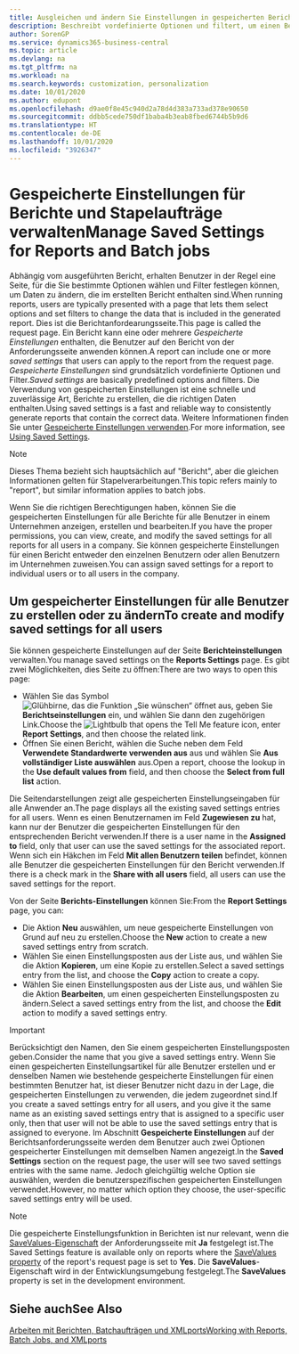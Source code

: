 ```yaml
---
title: Ausgleichen und ändern Sie Einstellungen in gespeicherten Berichten | Microsoft Docs
description: Beschreibt vordefinierte Optionen und filtert, um einen Bericht anzupassen und die richtigen Daten zu generieren.
author: SorenGP
ms.service: dynamics365-business-central
ms.topic: article
ms.devlang: na
ms.tgt_pltfrm: na
ms.workload: na
ms.search.keywords: customization, personalization
ms.date: 10/01/2020
ms.author: edupont
ms.openlocfilehash: d9ae0f8e45c940d2a78d4d383a733ad378e90650
ms.sourcegitcommit: ddbb5cede750df1baba4b3eab8fbed6744b5b9d6
ms.translationtype: HT
ms.contentlocale: de-DE
ms.lasthandoff: 10/01/2020
ms.locfileid: "3926347"
---
```

# <a name="manage-saved-settings-for-reports-and-batch-jobs"></a><span data-ttu-id="9df9c-103">Gespeicherte Einstellungen für Berichte und Stapelaufträge verwalten</span><span class="sxs-lookup"><span data-stu-id="9df9c-103">Manage Saved Settings for Reports and Batch jobs</span></span>
<span data-ttu-id="9df9c-104">Abhängig vom ausgeführten Bericht, erhalten Benutzer in der Regel eine Seite, für die Sie bestimmte Optionen wählen und Filter festlegen können, um Daten zu ändern, die im erstellten Bericht enthalten sind.</span><span class="sxs-lookup"><span data-stu-id="9df9c-104">When running reports, users are typically presented with a page that lets them select options and set filters to change the data that is included in the generated report.</span></span> <span data-ttu-id="9df9c-105">Dies ist die Berichtanfordearungsseite.</span><span class="sxs-lookup"><span data-stu-id="9df9c-105">This page is called the request page.</span></span> <span data-ttu-id="9df9c-106">Ein Bericht kann eine oder mehrere *Gespeicherte Einstellungen* enthalten, die Benutzer auf den Bericht von der Anforderungsseite anwenden können.</span><span class="sxs-lookup"><span data-stu-id="9df9c-106">A report can include one or more *saved settings* that users can apply to the report from the request page.</span></span> <span data-ttu-id="9df9c-107">*Gespeicherte Einstellungen* sind grundsätzlich vordefinierte Optionen und Filter.</span><span class="sxs-lookup"><span data-stu-id="9df9c-107">*Saved settings* are basically predefined options and filters.</span></span> <span data-ttu-id="9df9c-108">Die Verwendung von gespeicherten Einstellungen ist eine schnelle und zuverlässige Art, Berichte zu erstellen, die die richtigen Daten enthalten.</span><span class="sxs-lookup"><span data-stu-id="9df9c-108">Using saved settings is a fast and reliable way to consistently generate reports that contain the correct data.</span></span> <span data-ttu-id="9df9c-109">Weitere Informationen finden Sie unter [Gespeicherte Einstellungen verwenden](ui-work-report.md#SavedSettings).</span><span class="sxs-lookup"><span data-stu-id="9df9c-109">For more information, see [Using Saved Settings](ui-work-report.md#SavedSettings).</span></span>

> [!NOTE]
> <span data-ttu-id="9df9c-110">Dieses Thema bezieht sich hauptsächlich auf "Bericht", aber die gleichen Informationen gelten für Stapelverarbeitungen.</span><span class="sxs-lookup"><span data-stu-id="9df9c-110">This topic refers mainly to "report", but similar information applies to batch jobs.</span></span>

<span data-ttu-id="9df9c-111">Wenn Sie die richtigen Berechtigungen haben, können Sie die gespeicherten Einstellungen für alle Berichte für alle Benutzer in einem Unternehmen anzeigen, erstellen und bearbeiten.</span><span class="sxs-lookup"><span data-stu-id="9df9c-111">If you have the proper permissions, you can view, create, and modify the saved settings for all reports for all users in a company.</span></span> <span data-ttu-id="9df9c-112">Sie können gespeicherte Einstellungen für einen Bericht entweder den einzelnen Benutzern oder allen Benutzern im Unternehmen zuweisen.</span><span class="sxs-lookup"><span data-stu-id="9df9c-112">You can assign saved settings for a report to individual users or to all users in the company.</span></span>

<!--
## Apply saved settings to a report
1. Open the report.

   The request page appears.    
2. In the **Saved Settings** section of the page, set the **Name** field  to the saved settings that you want to use.

   The **Saved Settings** section only appears if the report has been run before or if there are existing saved settings entries. The saved settings entry called **Last used options and filters** is always available. These settings are the option and filter values that were used the last time you ran the report.

-->

## <a name="to-create-and-modify-saved-settings-for-all-users"></a><span data-ttu-id="9df9c-113">Um gespeicherter Einstellungen für alle Benutzer zu erstellen oder zu ändern</span><span class="sxs-lookup"><span data-stu-id="9df9c-113">To create and modify saved settings for all users</span></span>
<span data-ttu-id="9df9c-114">Sie können gespeicherte Einstellungen auf der Seite **Berichteinstellungen** verwalten.</span><span class="sxs-lookup"><span data-stu-id="9df9c-114">You manage saved settings on the **Reports Settings** page.</span></span> <span data-ttu-id="9df9c-115">Es gibt zwei Möglichkeiten, dies Seite zu öffnen:</span><span class="sxs-lookup"><span data-stu-id="9df9c-115">There are two ways to open this page:</span></span>
-   <span data-ttu-id="9df9c-116">Wählen Sie das Symbol ![Glühbirne, das die Funktion „Sie wünschen“ öffnet](media/ui-search/search_small.png "Was möchten Sie tun?") aus, geben Sie **Berichtseinstellungen** ein, und wählen Sie dann den zugehörigen Link.</span><span class="sxs-lookup"><span data-stu-id="9df9c-116">Choose the ![Lightbulb that opens the Tell Me feature](media/ui-search/search_small.png "Tell me what you want to do") icon, enter **Report Settings**, and then choose the related link.</span></span>
-   <span data-ttu-id="9df9c-117">Öffnen Sie einen Bericht, wählen die Suche neben dem Feld **Verwendete Standardwerte verwenden aus** aus und wählen Sie **Aus vollständiger Liste auswählen** aus.</span><span class="sxs-lookup"><span data-stu-id="9df9c-117">Open a report, choose the lookup in the **Use default values from** field, and then choose the **Select from full list** action.</span></span>

<span data-ttu-id="9df9c-118">Die Seitendarstellungen zeigt alle gespeicherten Einstellungseingaben für alle Anwender an.</span><span class="sxs-lookup"><span data-stu-id="9df9c-118">The page displays all the existing saved settings entries for all users.</span></span> <span data-ttu-id="9df9c-119">Wenn es einen Benutzernamen im Feld **Zugewiesen zu** hat, kann nur der Benutzer die gespeicherten Einstellungen für den entsprechenden Bericht verwenden.</span><span class="sxs-lookup"><span data-stu-id="9df9c-119">If there is a user name in the **Assigned to** field, only that user can use the saved settings for the associated report.</span></span> <span data-ttu-id="9df9c-120">Wenn sich ein Häkchen im Feld **Mit allen Benutzern teilen** befindet, können alle Benutzer die gespeicherten Einstellungen für den Bericht verwenden.</span><span class="sxs-lookup"><span data-stu-id="9df9c-120">If there is a check mark in the **Share with all users** field, all users can use the saved settings for the report.</span></span>

<span data-ttu-id="9df9c-121">Von der Seite **Berichts-Einstellungen** können Sie:</span><span class="sxs-lookup"><span data-stu-id="9df9c-121">From the **Report Settings** page, you can:</span></span>
-   <span data-ttu-id="9df9c-122">Die Aktion **Neu** auswählen, um neue gespeicherte Einstellungen von Grund auf neu zu erstellen.</span><span class="sxs-lookup"><span data-stu-id="9df9c-122">Choose the **New** action to create a new saved settings entry from scratch.</span></span>
-   <span data-ttu-id="9df9c-123">Wählen Sie einen Einstellungsposten aus der Liste aus, und wählen Sie die Aktion **Kopieren**, um eine Kopie zu erstellen.</span><span class="sxs-lookup"><span data-stu-id="9df9c-123">Select a saved settings entry from the list, and choose the **Copy** action to create a copy.</span></span>
-   <span data-ttu-id="9df9c-124">Wählen Sie einen Einstellungsposten aus der Liste aus, und wählen Sie die Aktion **Bearbeiten**, um einen gespeicherten Einstellungsposten zu ändern.</span><span class="sxs-lookup"><span data-stu-id="9df9c-124">Select a saved settings entry from the list, and choose the **Edit** action to modify a saved settings entry.</span></span>

> [!Important]
> <span data-ttu-id="9df9c-125">Berücksichtigt den Namen, den Sie einem gespeicherten Einstellungsposten geben.</span><span class="sxs-lookup"><span data-stu-id="9df9c-125">Consider the name that you give a saved settings entry.</span></span> <span data-ttu-id="9df9c-126">Wenn Sie einen gespeicherten Einstellungsartikel für alle Benutzer erstellen und er denselben Namen wie bestehende gespeicherte Einstellungen für einen bestimmten Benutzer hat, ist dieser Benutzer nicht dazu in der Lage, die gespeicherten Einstellungen zu verwenden, die jedem zugeordnet sind.</span><span class="sxs-lookup"><span data-stu-id="9df9c-126">If you create a saved settings entry for all users, and you give it the same name as an existing saved settings entry that is assigned to a specific user only, then that user will not be able to use the saved settings entry that is assigned to everyone.</span></span>  <span data-ttu-id="9df9c-127">Im Abschnitt **Gespeicherte Einstellungen** auf der Berichtsanforderungsseite werden dem Benutzer auch zwei Optionen gespeicherter Einstellungen mit demselben Namen angezeigt.</span><span class="sxs-lookup"><span data-stu-id="9df9c-127">In the **Saved Settings** section on the request page, the user will see two saved settings entries with the same name.</span></span> <span data-ttu-id="9df9c-128">Jedoch gleichgültig welche Option sie auswählen, werden die benutzerspezifischen gespeicherten Einstellungen verwendet.</span><span class="sxs-lookup"><span data-stu-id="9df9c-128">However, no matter which option they choose, the user-specific saved settings entry will be used.</span></span>

> [!NOTE]
> <span data-ttu-id="9df9c-129">Die gespeicherte Einstellungsfunktion in Berichten ist nur relevant, wenn die [SaveValues-Eigenschaft](/dynamics365/business-central/dev-itpro/developer/properties/devenv-savevalues-property) der Anforderungsseite mit **Ja** festgelegt ist.</span><span class="sxs-lookup"><span data-stu-id="9df9c-129">The Saved Settings feature is available only on reports where the [SaveValues property](/dynamics365/business-central/dev-itpro/developer/properties/devenv-savevalues-property) of the report's request page is set to **Yes**.</span></span> <span data-ttu-id="9df9c-130">Die **SaveValues**-Eigenschaft wird in der Entwicklungsumgebung festgelegt.</span><span class="sxs-lookup"><span data-stu-id="9df9c-130">The **SaveValues** property is set in the development environment.</span></span>  

## <a name="see-also"></a><span data-ttu-id="9df9c-131">Siehe auch</span><span class="sxs-lookup"><span data-stu-id="9df9c-131">See Also</span></span>
[<span data-ttu-id="9df9c-132">Arbeiten mit Berichten, Batchaufträgen und XMLports</span><span class="sxs-lookup"><span data-stu-id="9df9c-132">Working with Reports, Batch Jobs, and XMLports</span></span>](ui-work-report.md)  
